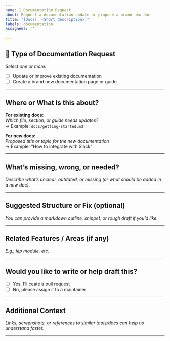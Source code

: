 ```yaml
---
name: 📝 Documentation Request
about: Request a documentation update or propose a brand new doc
title: "[Docs]: <Short description>]"
labels: documentation
assignees: ''

---
```


## 📝 Type of Documentation Request

_Select one or more:_

- [ ] Update or improve existing documentation
- [ ] Create a brand new documentation page or guide

---

##  Where or What is this about?

**For existing docs:**  
_Which file, section, or guide needs updates?_  
→ Example: `docs/getting-started.md`

**For new docs:**  
_Proposed title or topic for the new documentation_  
→ Example: “How to integrate with Slack”

---

## What’s missing, wrong, or needed?

_Describe what’s unclear, outdated, or missing (or what should be added in a new doc)._

---

## Suggested Structure or Fix (optional)

_You can provide a markdown outline, snippet, or rough draft if you’d like._

---

## Related Features / Areas (if any)

_E.g., iep module, etc._

---

##  Would you like to write or help draft this?

- [ ] Yes, I’ll ceate a pull request
- [ ] No, please assign it to a maintainer

---

## Additional Context

_Links, screenshots, or references to similar tools/docs can help us understand faster._

---
